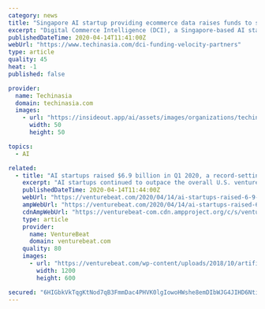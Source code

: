 ```yaml
---
category: news
title: "Singapore AI startup providing ecommerce data raises funds to scale in SEA"
excerpt: "Digital Commerce Intelligence (DCI), a Singapore-based AI startup offering real-time ecommerce data, announced that it has secured S$1 million (US$706,000) from Athens-based Velocity Partners to scale its services across Southeast Asia. According to the company, there are more than 2 million independent sellers operating across the region who ..."
publishedDateTime: 2020-04-14T11:41:00Z
webUrl: "https://www.techinasia.com/dci-funding-velocity-partners"
type: article
quality: 45
heat: -1
published: false

provider:
  name: Techinasia
  domain: techinasia.com
  images:
    - url: "https://insideout.app/ai/assets/images/organizations/techinasia.com-50x50.jpg"
      width: 50
      height: 50

topics:
  - AI

related:
  - title: "AI startups raised $6.9 billion in Q1 2020, a record-setting pace before coronavirus"
    excerpt: "AI startups continued to outpace the overall U.S. venture capital market in the first quarter of 2020, but the coronavirus is expected to have a severe impact on funding across all sectors for the rest of the year. According to data from the National Venture Capital Association, 285 AI-related companies in the U.S. raised $6.9 billion in the ..."
    publishedDateTime: 2020-04-14T11:44:00Z
    webUrl: "https://venturebeat.com/2020/04/14/ai-startups-raised-6-9-billion-in-q1-2020-a-record-setting-pace-before-coronavirus/"
    ampWebUrl: "https://venturebeat.com/2020/04/14/ai-startups-raised-6-9-billion-in-q1-2020-a-record-setting-pace-before-coronavirus/amp/"
    cdnAmpWebUrl: "https://venturebeat-com.cdn.ampproject.org/c/s/venturebeat.com/2020/04/14/ai-startups-raised-6-9-billion-in-q1-2020-a-record-setting-pace-before-coronavirus/amp/"
    type: article
    provider:
      name: VentureBeat
      domain: venturebeat.com
    quality: 80
    images:
      - url: "https://venturebeat.com/wp-content/uploads/2018/10/artificial_intelligence.shutterstock_673672549-e1586861549970.jpg?fit=1200%2C600&strip=all"
        width: 1200
        height: 600

secured: "6HIGbkVkTqgKtNod7qB3FmmDac4PHVK0lgIowoHWshe8emDIbWJG4JIHD6NtiJaCOm39Ye8JNvlwPPrVtExOBXL6ptGqe/7LAvl7+kU45ZlpUrDws/n85+7uoByC0mACSpm05HeJIRPBqWvFCb+c75UbT2E2s1mn/AVyWtimKJHcRRry81dssn5RNAFoCNxH7MfI/hmSUcJMB2+meBix+A/vOq1OZz8UjiYWqrRguqVcjWY1y1FRqV0rgnKiRUxdbsmwGPb3ZY2vf6yViC7i0m1DYUQeqnJ6aR4tXx8sjA0i3+QX4uvDviKKta50MWHBLEoo8NZymkperLAhRkf+HUt//1S3YIc55+LrDUn/0Op1HJiU8TUeYYHuKw3p1mHWSXRGr2RKonTRVxibMMOm03M0t480QYBe9q5TSFCm8oiQayn9JLQQQKRMqgwZWepmG/qBP0NugQmpRKPjQ+LzqWWSLXq+DUTveqx730T0A74=;Vu3X+Ib0PyCrREWjn3L0EA=="
---
```


